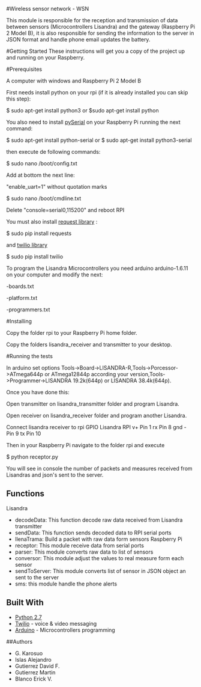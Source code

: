 #Wireless sensor network  - WSN

This module is responsible for the reception 
and transmission of data between sensors 
(Microcontrollers Lisandra) and the gateway 
(Raspberry Pi 2 Model B), it is also 
responsible for sending the information to the 
server in JSON format and handle phone 
email updates the battery.

#Getting Started
These instructions will get you a copy of the project up 
and running on your Raspberry.

#Prerequisites

A computer with windows and Raspberry Pi 2 Model B

First needs install python on your rpi (if it is already installed 
you can skip this step):

$ sudo apt-get install python3 
or 
$sudo apt-get install python


You also need to install [pySerial](https://pythonhosted.org/pyserial/) on your Raspberry Pi running the next command:

$ sudo apt-get install python-serial
or
$ sudo apt-get install python3-serial

then execute de following commands:

$ sudo nano /boot/config.txt

Add at bottom the next line:

"enable_uart=1" without quotation marks

$ sudo nano /boot/cmdline.txt

Delete "console=serial0,115200" and reboot RPI


You must also install [request library](http://docs.python-requests.org/en/master/) :

$ sudo pip install requests

and [twilio library](https://www.twilio.com/docs/libraries/python)

$ sudo pip install twilio

To program the Lisandra Microcontrollers you need arduino arduino-1.6.11 on your computer
and modify the next:

-boards.txt

-platform.txt

-programmers.txt


#Installing

Copy the folder rpi to your Raspberry Pi home folder.

Copy the folders lisandra_receiver and transmitter to your desktop.


#Running the tests

In arduino set options Tools->Board->LISANDRA-R,Tools->Porcessor->ATmega644p or ATmega12844p
according your version,Tools->Programmer->LISANDRA 19.2k(644p) or LISANDRA 38.4k(644p).

Once you have done this:

Open transmitter on lisandra_transmitter folder and program Lisandra.

Open receiver on lisandra_receiver folder and program another Lisandra.

Connect lisandra receiver to rpi GPIO
Lisandra		RPI
v+				Pin 1
rx				Pin 8
gnd -			Pin 9
tx				Pin 10

Then in your Raspberry Pi navigate to the folder rpi and execute

$ python receptor.py


You will see in console the number of packets and measures received from Lisandras and
json's sent to the server.


## Functions
Lisandra
-	decodeData: This function decode raw data received from Lisandra transmitter
-	sendData: This function sends decoded data to RPI serial ports
-	llenaTrama: Build a packet with raw data form sensors
Raspberry Pi
-	receptor: This module receive data from serial ports
-	parser: This module converts raw data to list of sensors
-   conversor: This module adjust the values to real measure form each sensor
-	sendToServer: This module converts list of sensor in JSON object an sent to the server
-	sms: this module handle the phone alerts

## Built With
* [Python 2.7](https://www.python.org/download/releases/2.7/)
* [Twilio](https://www.twilio.com/) - voice & video messaging
* [Arduino](https://www.arduino.cc/) - Microcontrollers programming
	
##Authors
 - G. Karosuo
 - Islas Alejandro
 - Gutierrez David F.
 - Gutierrez Martin
 - Blanco Erick V.



